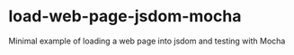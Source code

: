 # load-web-page-jsdom-mocha
Minimal example of loading a web page into jsdom and testing with Mocha
